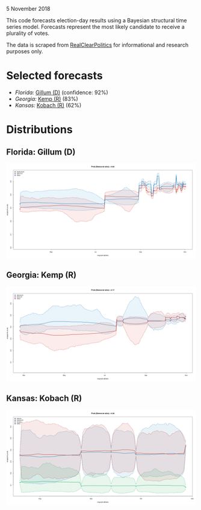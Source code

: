 
5 November 2018

This code forecasts election-day results using a Bayesian structural time
series model. Forecasts represent the most likely candidate to receive
a plurality of votes.

The data is scraped from
[RealClearPolitics](https://www.realclearpolitics.com/epolls/latest_polls/)
for informational and research purposes only.

# Selected forecasts

* *Florida:* [Gillum (D)](#florida-gillum-d) (confidence: 92%)
* *Georgia:* [Kemp (R)](#georgia-kemp-r) (83%)
* *Kansas:* [Kobach (R)](#kansas-kobach-r) (62%)

# Distributions

## Florida: Gillum (D)

![](https://raw.githubusercontent.com/mhlinder/election-night/master/out/governor-Florida_Governor_-_DeSantis_vs__Gillum.png)

## Georgia: Kemp (R)

![](https://raw.githubusercontent.com/mhlinder/election-night/master/out/governor-Georgia_Governor_-_Kemp_vs__Abrams.png)

## Kansas: Kobach (R)

![](https://raw.githubusercontent.com/mhlinder/election-night/master/out/governor-Kansas_Governor_-_Kobach_vs__Kelly_vs__Orman.png)
